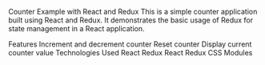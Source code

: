 Counter Example with React and Redux
This is a simple counter application built using React and Redux. It demonstrates the basic usage of Redux for state management in a React application.

Features
Increment and decrement counter
Reset counter
Display current counter value
Technologies Used
React
Redux
React Redux
CSS Modules
